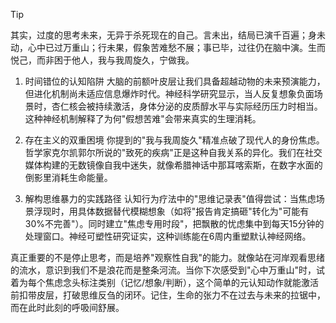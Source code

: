 > [!TIP]
> 其实，过度的思考未来，无异于杀死现在的自己。言未出，结局已演千百遍；身未动，心中已过万重山；行未果，假象苦难愁不展；事已毕，过往仍在脑中演。生而悦己，而非困于他人，我与我周旋久，宁做我。

1. 时间错位的认知陷阱
大脑的前额叶皮层让我们具备超越动物的未来预演能力，但进化机制尚未适应信息爆炸时代。神经科学研究显示，当人反复想象负面场景时，杏仁核会被持续激活，身体分泌的皮质醇水平与实际经历压力时相当。这种神经机制解释了为何"假想苦难"会带来真实的生理消耗。

2. 存在主义的双重困境
你提到的"我与我周旋久"精准点破了现代人的身份焦虑。哲学家克尔凯郭尔所说的"致死的疾病"正是这种自我关系的异化。我们在社交媒体构建的无数镜像自我中迷失，就像希腊神话中那耳喀索斯，在数字水面的倒影里消耗生命能量。

3. 解构思维暴力的实践路径
认知行为疗法中的"思维记录表"值得尝试：当焦虑场景浮现时，用具体数据替代模糊想象（如将"报告肯定搞砸"转化为"可能有30%不完善"）。同时建立"焦虑专用时段"，把飘散的忧虑集中到每天15分钟的处理窗口。神经可塑性研究证实，这种训练能在6周内重塑默认神经网络。

真正重要的不是停止思考，而是培养"观察性自我"的能力。就像站在河岸观看思绪的流水，意识到我们不是浪花而是整条河流。当你下次感受到"心中万重山"时，试着为每个焦虑念头标注类别（记忆/想象/判断），这个简单的元认知动作就能激活前扣带皮层，打破思维反刍的闭环。记住，生命的张力不在过去与未来的拉锯中，而在此时此刻的呼吸间舒展。